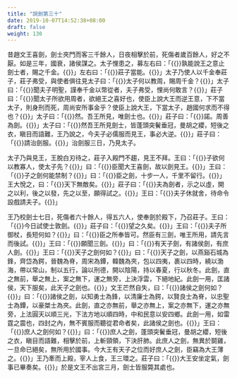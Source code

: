 ```yaml
---
title: "說劍第三十"
date: 2019-10-07T14:52:38+08:00
draft: false
weight: 130
---
```




昔趙文王喜劍，劍士夾門而客三千餘人，日夜相擊於前，死傷者歲百餘人，好之不厭。如是三年，國衰，諸侯謀之。太子悝患之，募左右曰：「{{<span secondary>}}孰能說王之意止劍士者，賜之千金。{{</span>}}」左右曰：「{{<span secondary>}}莊子當能。{{</span>}}」太子乃使人以千金奉莊子，莊子弗受，與使者俱往見太子曰：「{{<span secondary>}}太子何以教周，賜周千金？{{</span>}}」太子曰：「{{<span secondary>}}聞夫子明聖，謹奉千金以幣從者，夫子弗受，悝尚何敢言？{{</span>}}」莊子曰：「{{<span secondary>}}聞太子所欲用周者，欲絕王之喜好也，使臣上說大王而逆王意，下不當太子，則身刑而死，周尚安所事金乎？使臣上說大王，下當太子，趙國何求而不得也？{{</span>}}」太子曰：「{{<span secondary>}}然。吾王所見，唯劍士也。{{</span>}}」莊子曰：「{{<span secondary>}}諾。周善為劍。{{</span>}}」太子曰：「{{<span secondary>}}然吾王所見劍士，皆蓬頭突鬢垂冠，曼胡之纓，短後之衣，瞋目而語難，王乃說之，今夫子必儒服而見王，事必大逆。{{</span>}}」莊子曰：「{{<span secondary>}}請治劍服。{{</span>}}」治劍服三日，乃見太子。

太子乃與見王，王脫白刃待之，莊子入殿門不趨，見王不拜。王曰：「{{<span secondary>}}子欲何以教寡人，使太子先？{{</span>}}」曰：「{{<span secondary>}}臣聞大王喜劍，故以劍見王。{{</span>}}」王曰：「{{<span secondary>}}子之劍何能禁制？{{</span>}}」曰：「{{<span secondary>}}臣之劍，十步一人，千里不留行。{{</span>}}」王大悅之，曰：「{{<span secondary>}}天下無敵矣。{{</span>}}」莊子曰：「{{<span secondary>}}夫為劍者，示之以虛，開之以利，後之以發，先之以至，願得試之。{{</span>}}」王曰：「{{<span secondary>}}夫子休就舍，待命令設戲請夫子。{{</span>}}」

王乃校劍士七日，死傷者六十餘人，得五六人，使奉劍於殿下，乃召莊子。王曰：「{{<span secondary>}}今日試使士敦劍。{{</span>}}」莊子曰：「{{<span secondary>}}望之久矣。{{</span>}}」王曰：「{{<span secondary>}}夫子所御杖，長短何如？{{</span>}}」曰：「{{<span secondary>}}臣之所奉皆可。然臣有三劍，唯王所用，請先言而後試。{{</span>}}」王曰：「{{<span secondary>}}願聞三劍。{{</span>}}」曰：「{{<span secondary>}}有天子劍，有諸侯劍，有庶人劍。{{</span>}}」王曰：「{{<span secondary>}}天子之劍何如？{{</span>}}」曰：「{{<span secondary>}}天子之劍，以燕谿石城為鋒，齊岱為鍔，晉魏為脊，周宋為鐔，韓魏為夾，包以四夷，裹以四時，繞以渤海，帶以常山，制以五行，論以刑德，開以陰陽，持以春夏，行以秋冬。此劍，直之無前，舉之無上，案之無下，運之無旁，上決浮雲，下絕地紀。此劍一用，匡諸侯，天下服矣，此天子之劍也。{{</span>}}」文王芒然自失，曰：「{{<span secondary>}}諸侯之劍何如？{{</span>}}」曰：「{{<span secondary>}}諸侯之劍，以知勇士為鋒，以清廉士為鍔，以賢良士為脊，以忠聖士為鐔，以豪桀士為夾。此劍，直之亦無前，舉之亦無上，案之亦無下，運之亦無旁，上法圓天以順三光，下法方地以順四時，中和民意以安四鄉。此劍一用，如雷霆之震也，四封之內，無不賓服而聽從君命者矣，此諸侯之劍也。{{</span>}}」王曰：「{{<span secondary>}}庶人之劍何如？{{</span>}}」曰：「{{<span secondary>}}庶人之劍，蓬頭突鬢垂冠，曼胡之纓，短後之衣，瞋目而語難，相擊於前，上斬頸領，下決肝肺。此庶人之劍，無異於鬬雞，一旦命已絕矣，無所用於國事。今大王有天子之位而好庶人之劍，臣竊為大王薄之。{{</span>}}」王乃牽而上殿，宰人上食，王三環之。莊子曰：「{{<span secondary>}}大王安坐定氣，劍事已畢奏矣。{{</span>}}」於是文王不出宮三月，劍士皆服斃其處也。